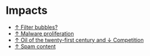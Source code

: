 # Impacts

* [↑ Filter bubbles?](Filter-bubbles.md)
* [↑ Malware proliferation](Malware-proliferation.md)
* [↑ Oil of the twenty-first century and ↓ Competition](Oil-of-the-twenty-first-century-and-Competition.md)
* [↑ Spam content](Spam-content.md)
